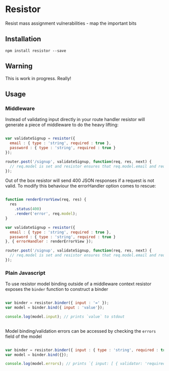 # Resistor
Resist mass assignment vulnerabilities - map the important bits

## Installation

    npm install resistor --save

## Warning
This is work in progress. Really!

## Usage

### Middleware

Instead of validating input directly in your route handler resistor will generate a piece of middleware to do the heavy lifting:

```javascript

var validateSignup = resistor({
  email : { type : 'string', required : true },
  password : { type : 'string', required : true }
});

router.post('/signup', validateSignup, function(req, res, next) {
  // req.model is set and resistor ensures that req.model.email and req.model.password are set 
});

```

Out of the box resistor will send 400 JSON responses if a request is not valid. To modify this behaviour the errorHandler option comes
to rescue:

```javascript

function renderErrorView(req, res) {
  res
    .status(400)
    .render('error', req.model);
}

var validateSignup = resistor({
  email : { type : 'string', required : true },
  password : { type : 'string', required : true }
}, { errorHandler : renderErrorView });

router.post('/signup', validateSignup, function(req, res, next) {
  // req.model is set and resistor ensures that req.model.email and req.model.password are set 
});

```

### Plain Javascript

To use resistor model binding outside of a middleware context resistor exposes the `binder` function to construct a binder

```javascript

var binder = resistor.binder({ input : '=' });
var model = binder.bind({ input : 'value'});

console.log(model.input); // prints `value` to stdout 
      
```

Model binding/validation errors can be accessed by checking the `errors` field of the model

```javascript

var binder = resistor.binder({ input : { type : 'string', required : true }});
var model = binder.bind({});

console.log(model.errors); // prints `{ input: [ { validator: 'required', value: undefined } ] }` to stdout 
      
```